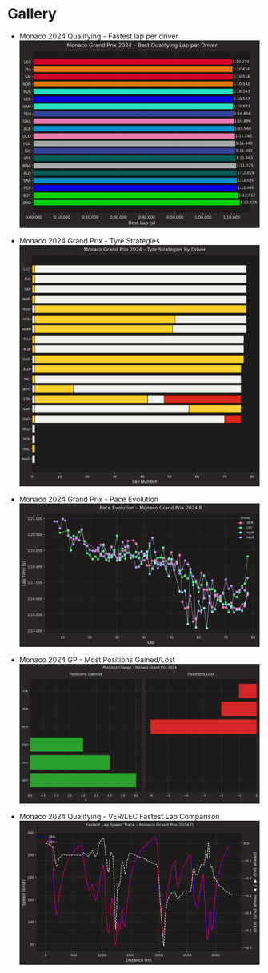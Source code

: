 ﻿# Gallery

- Monaco 2024 Qualifying - Fastest lap per driver
  ![Monaco 2024 Qualifying Fastest Laps](assets/gallery/monaco_grand_prix_2024_qual_bestlaps.png)

- Monaco 2024 Grand Prix - Tyre Strategies
  ![Monaco 2024 GP Tyre Strategies](assets/gallery/monaco_grand_prix_2024_tyre_strategy.png)

- Monaco 2024 Grand Prix - Pace Evolution
  ![Monaco 2024 GP Pace Evolution](assets/gallery/monaco_grand_prix_2024_pace.png)

- Monaco 2024 GP - Most Positions Gained/Lost
  ![Monaco 2024 GP Position Changes](assets/gallery/monaco_grand_prix_2024_positions.png)

- Monaco 2024 Qualifying - VER/LEC Fastest Lap Comparison
  ![Monaco 2024 Qualifying VER/LEC Comparison](assets/gallery/monaco_grand_prix_2024_tel_VER_LEC.png)